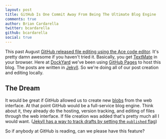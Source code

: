 ```yaml
---
layout: post
title: GitHub Is One Commit Away From Being The Ultimate Blog Engine
comments: true
author: Brian Cardarella
twitter: bcardarella
github: bcardarella
social: true
---
```


This past August [GitHub released file editing using the Ace code
editor](https://github.com/blog/905-edit-like-an-ace). It's pretty damn
awesome if you haven't tried it. Basically, you get
[TextMate](http://macromates.com) in your
browser. Here at [DockYard](http://dockyard.com) we've been using
[GitHub Pages](http://pages.github.com/) to host this blog. The posts
are written in [Jekyll](https://github.com/mojombo/jekyll). So we're
doing all of our post creation and editing locally.

## The Dream ##

It would be great if GitHub allowed us to create new [blobs](http://book.git-scm.com/1_the_git_object_model.html) from the web interface.
At that point GitHub would be a full-service blog engine. Think about it, they already do the
hosting, version tracking, and editing of files through the web
interface. If file creation was added that's pretty much all I would
want. ([Jekyll has a way to track drafts by setting the `published`
flag](https://github.com/mojombo/jekyll/wiki/YAML-Front-Matter))

So if anybody at GitHub is reading, can we please have this feature?
